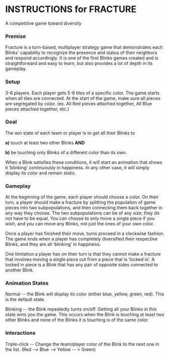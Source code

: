 # INSTRUCTIONS for FRACTURE

A competitive game toward diversity

### Premise

Fracture is a turn-based, multiplayer strategy game that demonstrates each Blinks’ capability to recognize the presence and status of their neighbors and respond accordingly. It is one of the first Blinks games created and is straightforward and easy to learn, but also provides a lot of depth in its gameplay. 

### Setup

3-6 players. Each player gets 5-6 tiles of a specific color. The game starts when all tiles are connected. At the start of the game, make sure all pieces are segregated by color. (ex. All Red pieces attached together, All Blue pieces attached together, etc.) 

### Goal

The win state of each team or player is to get all their Blinks to

**a)** touch at least two other Blinks **AND**

**b)** be touching only Blinks of a different color than its own. 

When a Blink satisfies these conditions, it will start an animation that shows it ‘blinking’ continuously in happiness. In any other case, it will simply display its color and remain static. 

### Gameplay

At the beginning of the game, each player should choose a color. On their turn, a player should make a fracture by splitting the population of game pieces into two subpopulations, and then connecting them back together in any way they choose. The two subpopulations can be of any size; they do not have to be equal. You can choose to only move a single piece if you wish, and you can move any Blinks, not just the ones of your own color. 

Once a player has finished their move, turns proceed in a clockwise fashion. The game ends when a player has completely diversified their respective Blinks, and they are all ‘blinking’ in happiness.

One limitation a player has on their turn is that they cannot make a fracture that involves moving a single piece out from a piece that is ‘locked in’. A locked in piece is a Blink that has any pair of opposite sides connected to another Blink. 

### Animation States

Normal -- the Blink will display its color (either blue, yellow, green, red). This is the default state. 

Blinking -- the Blink repeatedly turns on/off. Getting all your Blinks in this state wins you the game. This occurs when the Blink is touching at least two other Blinks and none of the Blinks it is touching is of the same color. 

### Interactions

Triple-click -- Change the team/player color of the Blink to the next one in the list. (Red --> Blue --> Yellow -- > Green)

